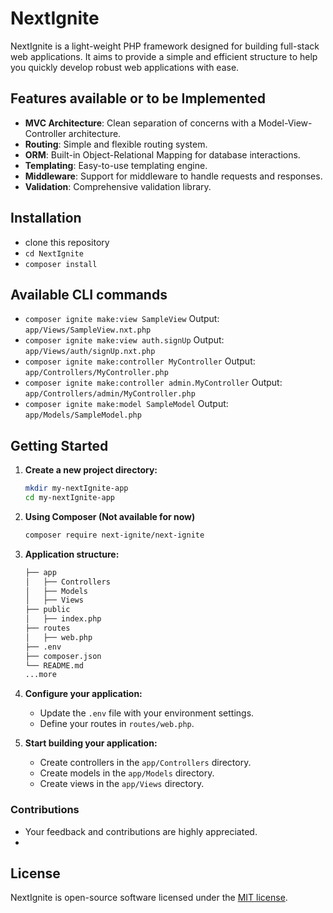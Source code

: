 # NextIgnite

NextIgnite is a light-weight PHP framework designed for building full-stack web applications. It aims to provide a simple and efficient structure to help you quickly develop robust web applications with ease.

## Features available or to be Implemented

- **MVC Architecture**: Clean separation of concerns with a Model-View-Controller architecture.
- **Routing**: Simple and flexible routing system.
- **ORM**: Built-in Object-Relational Mapping for database interactions.
- **Templating**: Easy-to-use templating engine.
- **Middleware**: Support for middleware to handle requests and responses.
- **Validation**: Comprehensive validation library.

## Installation
- clone this repository
- `cd NextIgnite`
- `composer install`

## Available CLI commands
- `composer ignite make:view SampleView` Output: `app/Views/SampleView.nxt.php`
- `composer ignite make:view auth.signUp` Output: `app/Views/auth/signUp.nxt.php`
- `composer ignite make:controller MyController` Output: `app/Controllers/MyController.php`
- `composer ignite make:controller admin.MyController` Output: `app/Controllers/admin/MyController.php`
- `composer ignite make:model SampleModel` Output: `app/Models/SampleModel.php`

## Getting Started

1. **Create a new project directory:**

   ```bash
   mkdir my-nextIgnite-app
   cd my-nextIgnite-app
   ```

2. **Using Composer (Not available for now)**
 
   ```bash
   composer require next-ignite/next-ignite
   ```

3. **Application structure:**

   ```bash
   ├── app
   │   ├── Controllers
   │   ├── Models
   │   ├── Views
   ├── public
   │   ├── index.php
   ├── routes
   │   ├── web.php
   ├── .env
   ├── composer.json
   └── README.md
   ...more
   ```

4. **Configure your application:**

   - Update the `.env` file with your environment settings.
   - Define your routes in `routes/web.php`.

5. **Start building your application:**

   - Create controllers in the `app/Controllers` directory.
   - Create models in the `app/Models` directory.
   - Create views in the `app/Views` directory.

### Contributions

- Your feedback and contributions are highly appreciated.
- 

## License

NextIgnite is open-source software licensed under the [MIT license](https://opensource.org/licenses/MIT).
